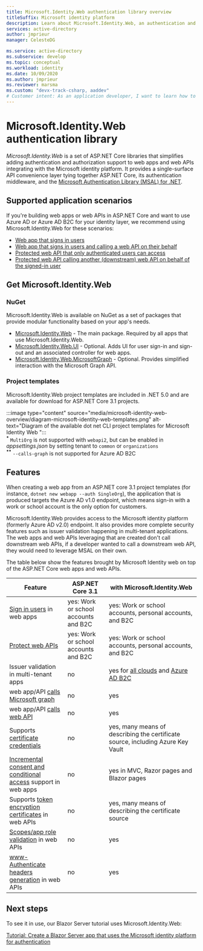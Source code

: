 ```yaml
---
title: Microsoft.Identity.Web authentication library overview
titleSuffix: Microsoft identity platform
description: Learn about Microsoft.Identity.Web, an authentication and authorization library for ASP.NET Core applications that integrate with Azure Active Directory and Microsoft Graph and other web APIs.
services: active-directory
author: jmprieur
manager: CelesteDG

ms.service: active-directory
ms.subservice: develop
ms.topic: conceptual
ms.workload: identity
ms.date: 10/09/2020
ms.author: jmprieur
ms.reviewer: marsma
ms.custom: "devx-track-csharp, aaddev"
# Customer intent: As an application developer, I want to learn how to add authentication to ASP.NET Core web apps and authorization to protected web APIs.
---
```


# Microsoft.Identity.Web authentication library

*Microsoft.Identity.Web* is a set of ASP.NET Core libraries that simplifies adding authentication and authorization support to web apps and web APIs integrating with the Microsoft identity platform. It provides a single-surface API convenience layer tying together ASP.NET Core, its authentication middleware, and the [Microsoft Authentication Library (MSAL) for .NET](https://github.com/azuread/microsoft-authentication-library-for-dotnet).

## Supported application scenarios

If you're building web apps or web APIs in ASP.NET Core and want to use Azure AD or Azure AD B2C for your identity layer, we recommend using Microsoft.Identity.Web for these scenarios:

* [Web app that signs in users](scenario-web-app-sign-user-overview.md)
* [Web app that signs in users and calling a web API on their behalf](scenario-web-app-call-api-overview.md)
* [Protected web API that only authenticated users can access](scenario-protected-web-api-overview.md)
* [Protected web API calling another (downstream) web API on behalf of the signed-in user](scenario-web-api-call-api-overview.md)

## Get Microsoft.Identity.Web

### NuGet

Microsoft.Identity.Web is available on NuGet as a set of packages that provide modular functionality based on your app's needs.

- [Microsoft.Identity.Web](https://www.nuget.org/packages/Microsoft.Identity.Web) - The main package. Required by all apps that use Microsoft.Identity.Web.
- [Microsoft.Identity.Web.UI](https://www.nuget.org/packages/Microsoft.Identity.Web.UI) - Optional. Adds UI for user sign-in and sign-out and an associated controller for web apps.
- [Microsoft.Identity.Web.MicrosoftGraph](https://www.nuget.org/packages/Microsoft.Identity.Web.MicrosoftGraph) - Optional. Provides simplified interaction with the Microsoft Graph API.

### Project templates

Microsoft.Identity.Web project templates are included in .NET 5.0 and are available for download for ASP.NET Core 3.1 projects.

:::image type="content" source="media/microsoft-identity-web-overview/diagram-microsoft-identity-web-templates.png" alt-text="Diagram of the available dot net CLI project templates for Microsoft Identity Web ":::
<br /><sup><b>*</b></sup> `MultiOrg` is not supported with `webapi2`, but can be enabled in *appsettings.json* by setting tenant to `common` or `organizations`
<br /><sup><b>**</b></sup> `--calls-graph` is not supported for Azure AD B2C

## Features

When  creating a web app from an ASP.NET core 3.1 project templates (for instance, `dotnet new webapp --auth SingleOrg`), the application that is produced targets the Azure AD v1.0 endpoint, which means sign-in with a work or school account is the only option for customers.

Microsoft.Identity.Web provides access to the Microsoft identity platform (formerly Azure AD v2.0) endpoint. It also provides more complete security features such as issuer validation happening in multi-tenant applications. The web apps and web APIs leveraging that are created don't call downstream web APIs, if a developer wanted to call a downstream web API, they would need to leverage MSAL on their own.

The table below show the features brought by Microsoft Identity web on top of the ASP.NET Core web apps and web APIs.

| Feature                   | ASP.NET Core 3.1                       | with Microsoft.Identity.Web |
| ------------------------- | -------------------------------------- | --------------------------- |
| [Sign in users](scenario-web-app-sign-user-app-configuration.md) in web apps | yes: Work or school accounts and B2C   | yes: Work or school accounts, personal accounts, and B2C   |
| [Protect web APIs](scenario-protected-web-api-app-configuration.md#microsoftidentityweb)        | yes: Work or school accounts and B2C   | yes: Work or school accounts, personal accounts, and B2C |
| Issuer validation in multi-tenant apps        | no                                     | yes for [all clouds](authentication-national-cloud.md) and [Azure AD B2C](https://docs.microsoft.com/azure/active-directory-b2c)         |
| web app/API [calls Microsoft graph](scenario-web-api-call-api-call-api.md#option-1-call-microsoft-graph-with-the-sdk)   | no                           | yes                         |
| web app/API [calls web API](scenario-web-api-call-api-call-api.md#option-1-call-microsoft-graph-with-the-sdk)   | no                                   | yes                         |
| Supports [certificate credentials](ms-id-web-using-certificates.md#client-certificates)   | no                            | yes, many means of describing the certificate source, including Azure Key Vault                        |
| [Incremental consent and conditional access](ms-id-web-handling-incremental-consent-conditional-access.md) support in web apps   | no                             | yes in MVC, Razor pages and Blazor pages |
| Supports [token encryption certificates](ms-id-web-using-certificates.md#decryption-certificates) in web APIs | no            | yes, many means of describing the certificate source |
| [Scopes/app role validation](scenario-protected-web-api-verification-scope-app-roles.md) in web APIs | no                        | yes |
| [www-Authenticate headers generation](ms-id-web-handling-incremental-consent-conditional-access.md#handling-incremental-consent-or-conditional-access-in-web-apis) in web APIs | no               | yes |

## Next steps

To see it in use, our Blazor Server tutorial uses Microsoft.Identity.Web:

[Tutorial: Create a Blazor Server app that uses the Microsoft identity platform for authentication](tutorial-blazor-server.md)